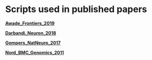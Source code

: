 # Scripts used in published papers

[**Awade_Frontiers_2019**]()

[**Darbandi_Neuron_2018**](https://github.com/NordNeurogenomicsLab/Publications/tree/master/Darbandi_Cell_2018)

[**Gompers_NatNeuro_2017**](https://github.com/NordNeurogenomicsLab/Publications/tree/master/Gompers_NatNeuro_2017)

[**Nord_BMC_Genomics_2011**](https://github.com/NordNeurogenomicsLab/Publications/tree/master/Nord_BMC_Genomics_2011)

